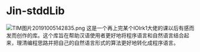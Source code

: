 # Jin-stddLib
![TIM图片20191005142835.png](https://i.loli.net/2019/10/05/4lz5By8inQUvSmt.png)
这是一个再上完某个IOIrk1大佬的课以后有感而发而创作的库。这个库旨在帮助汉语使用者更好地将程序语言和自然语言结合起来，理清编程思路并把自己的自然语言形式的算法更好地转化成程序语言。
